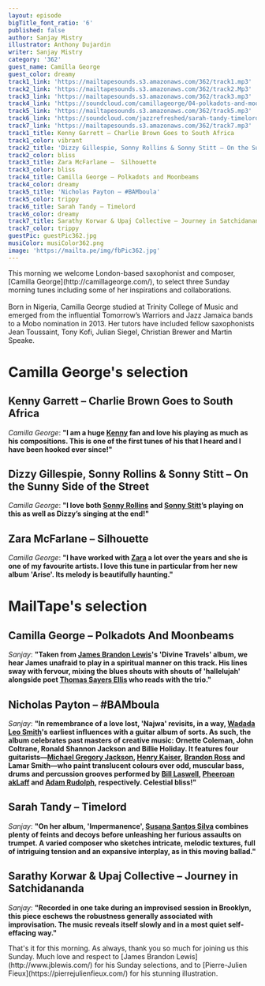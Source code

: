 ```yaml
---
layout: episode
bigTitle_font_ratio: '6'
published: false
author: Sanjay Mistry
illustrator: Anthony Dujardin
writer: Sanjay Mistry
category: '362'
guest_name: Camilla George
guest_color: dreamy
track1_link: 'https://mailtapesounds.s3.amazonaws.com/362/track1.mp3'
track2_link: 'https://mailtapesounds.s3.amazonaws.com/362/track2.Mp3'
track3_link: 'https://mailtapesounds.s3.amazonaws.com/362/track3.mp3'
track4_link: 'https://soundcloud.com/camillageorge/04-polkadots-and-moonbeams'
track5_link: 'https://mailtapesounds.s3.amazonaws.com/362/track5.mp3'
track6_link: 'https://soundcloud.com/jazzrefreshed/sarah-tandy-timelord'
track7_link: 'https://mailtapesounds.s3.amazonaws.com/362/track7.mp3'
track1_title: Kenny Garrett – Charlie Brown Goes to South Africa
track1_color: vibrant
track2_title: 'Dizzy Gillespie, Sonny Rollins & Sonny Stitt – On the Sunny Side of the Street'
track2_color: bliss
track3_title: Zara McFarlane –  Silhouette
track3_color: bliss
track4_title: Camilla George – Polkadots and Moonbeams
track4_color: dreamy
track5_title: 'Nicholas Payton – #BAMboula'
track5_color: trippy
track6_title: Sarah Tandy – Timelord
track6_color: dreamy
track7_title: Sarathy Korwar & Upaj Collective – Journey in Satchidananda
track7_color: trippy
guestPic: guestPic362.jpg
musiColor: musiColor362.png
image: 'https://mailta.pe/img/fbPic362.jpg'
---
```

<p id="introduction"> This morning we welcome London-based saxophonist and composer, [Camilla George](http://camillageorge.com/), to select three Sunday morning tunes including some of her inspirations and collaborations.
<br><br>
Born in Nigeria, Camilla George studied at Trinity College of Music and emerged from the influential Tomorrow’s Warriors and Jazz Jamaica bands to a Mobo nomination in 2013. Her tutors have included fellow saxophonists Jean Toussaint, Tony Kofi, Julian Siegel, Christian Brewer and Martin Speake.
</p>

# Camilla George's selection

##  Kenny Garrett – Charlie Brown Goes to South Africa
_Camilla George_: **"**I am a huge [Kenny](http://www.kennygarrett.com/) fan and love his playing as much as his compositions. This is one of the first tunes of his that I heard and I have been hooked ever since!**"**

## Dizzy Gillespie, Sonny Rollins & Sonny Stitt – On the Sunny Side of the Street
_Camilla George_: **"**I love both [Sonny Rollins](https://sonnyrollins.com/) and [Sonny Stitt](https://www.sonnystitt.com/)’s playing on this as well as Dizzy’s singing at the end!**"**

## Zara McFarlane – Silhouette
_Camilla George_: **"**I have worked with [Zara](https://www.zaramcfarlane.com/) a lot over the years and she is one of my favourite artists. I love this tune in particular from her new album 'Arise'. Its melody is beautifully haunting.**"**


# MailTape's selection

## Camilla George – Polkadots And Moonbeams
_Sanjay_: **"**Taken from [James Brandon Lewis](http://www.jblewis.com)'s 'Divine Travels' album, we hear James unafraid to play in a spiritual manner on this track. His lines sway with fervour, mixing the blues shouts with shouts of 'hallelujah' alongside poet [Thomas Sayers Ellis](https://en.wikipedia.org/wiki/Thomas_Sayers_Ellis) who reads with the trio.**"**

## Nicholas Payton – #BAMboula
_Sanjay_: **"**In remembrance of a love lost, 'Najwa' revisits, in a way, [Wadada Leo Smith](https://wadadaleosmith.com/)'s earliest influences with a guitar album of sorts. As such, the album celebrates past masters of creative music: Ornette Coleman, John Coltrane, Ronald Shannon Jackson and Billie Holiday. It features four guitarists—[Michael Gregory Jackson](http://michaelgregoryjackson.com/), [Henry Kaiser](http://www.henrykaiserguitar.com/), [Brandon Ross](https://www.brandonross.nyc) and Lamar Smith—who paint translucent colours over odd, muscular bass, drums and percussion grooves performed by [Bill Laswell](https://billlaswell.bandcamp.com/), [Pheeroan akLaff](https://www.pheeroanaklaff.com/) and [Adam Rudolph](https://metarecords.com/adam.html), respectively. Celestial bliss!**"**

## Sarah Tandy – Timelord
_Sanjay_: **"**On her album, 'Impermanence', [Susana Santos Silva](https://susanasantossilva.com/) combines plenty of feints and decoys before unleashing her furious assaults on trumpet. A varied composer who sketches intricate, melodic textures, full of intriguing tension and an expansive interplay, as in this moving ballad.**"**

## Sarathy Korwar & Upaj Collective – Journey in Satchidananda
_Sanjay_: **"**Recorded in one take during an improvised session in Brooklyn, this piece eschews the robustness generally associated with improvisation. The music reveals itself slowly and in a most quiet self-effacing way.**"**


<p id="outroduction"> That's it for this morning. As always, thank you so much for joining us this Sunday. Much love and respect to [James Brandon Lewis](http://www.jblewis.com/) for his Sunday selections, and to [Pierre-Julien Fieux](https://pierrejulienfieux.com/) for his stunning illustration.</p>
